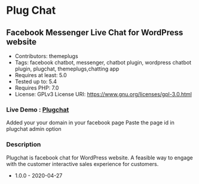 # Plug Chat
## Facebook Messenger Live Chat for WordPress website
* Contributors: themeplugs
* Tags: facebook chatbot, messenger, chatbot  plugin, wordpress chatbot plugin, plugchat, themeplugs,chatting app
* Requires at least: 5.0
* Tested up to: 5.4
* Requires PHP: 7.0
*  License: GPLv3
License URI: https://www.gnu.org/licenses/gpl-3.0.html
### Live Demo : <a href="http://themeplugs.com/plugin/plugchat/" target="_blank">Plugchat</a>
Added your your domain in your facebook page 
Paste the page id in plugchat admin option 

### Description ###

Plugchat is facebook chat for WordPress website. A feasible way to engage with the customer interactive sales experience for customers.

* 1.0.0 - 2020-04-27